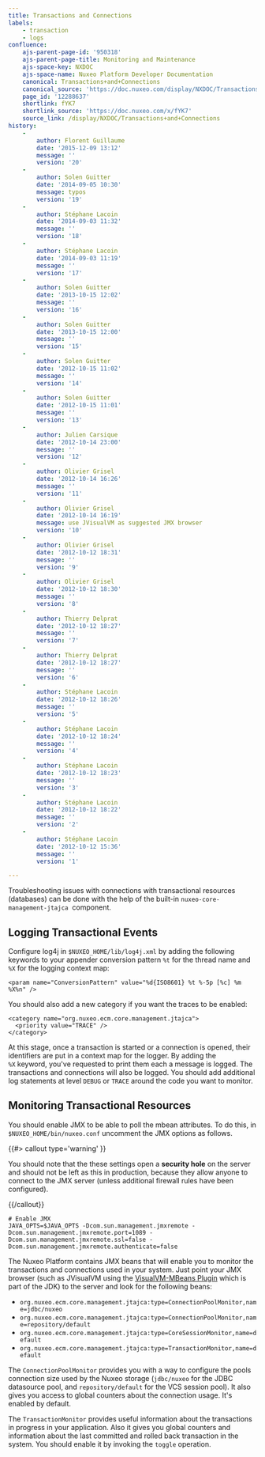 ```yaml
---
title: Transactions and Connections
labels:
    - transaction
    - logs
confluence:
    ajs-parent-page-id: '950318'
    ajs-parent-page-title: Monitoring and Maintenance
    ajs-space-key: NXDOC
    ajs-space-name: Nuxeo Platform Developer Documentation
    canonical: Transactions+and+Connections
    canonical_source: 'https://doc.nuxeo.com/display/NXDOC/Transactions+and+Connections'
    page_id: '12288637'
    shortlink: fYK7
    shortlink_source: 'https://doc.nuxeo.com/x/fYK7'
    source_link: /display/NXDOC/Transactions+and+Connections
history:
    - 
        author: Florent Guillaume
        date: '2015-12-09 13:12'
        message: ''
        version: '20'
    - 
        author: Solen Guitter
        date: '2014-09-05 10:30'
        message: typos
        version: '19'
    - 
        author: Stéphane Lacoin
        date: '2014-09-03 11:32'
        message: ''
        version: '18'
    - 
        author: Stéphane Lacoin
        date: '2014-09-03 11:19'
        message: ''
        version: '17'
    - 
        author: Solen Guitter
        date: '2013-10-15 12:02'
        message: ''
        version: '16'
    - 
        author: Solen Guitter
        date: '2013-10-15 12:00'
        message: ''
        version: '15'
    - 
        author: Solen Guitter
        date: '2012-10-15 11:02'
        message: ''
        version: '14'
    - 
        author: Solen Guitter
        date: '2012-10-15 11:01'
        message: ''
        version: '13'
    - 
        author: Julien Carsique
        date: '2012-10-14 23:00'
        message: ''
        version: '12'
    - 
        author: Olivier Grisel
        date: '2012-10-14 16:26'
        message: ''
        version: '11'
    - 
        author: Olivier Grisel
        date: '2012-10-14 16:19'
        message: use JVisualVM as suggested JMX browser
        version: '10'
    - 
        author: Olivier Grisel
        date: '2012-10-12 18:31'
        message: ''
        version: '9'
    - 
        author: Olivier Grisel
        date: '2012-10-12 18:30'
        message: ''
        version: '8'
    - 
        author: Thierry Delprat
        date: '2012-10-12 18:27'
        message: ''
        version: '7'
    - 
        author: Thierry Delprat
        date: '2012-10-12 18:27'
        message: ''
        version: '6'
    - 
        author: Stéphane Lacoin
        date: '2012-10-12 18:26'
        message: ''
        version: '5'
    - 
        author: Stéphane Lacoin
        date: '2012-10-12 18:24'
        message: ''
        version: '4'
    - 
        author: Stéphane Lacoin
        date: '2012-10-12 18:23'
        message: ''
        version: '3'
    - 
        author: Stéphane Lacoin
        date: '2012-10-12 18:22'
        message: ''
        version: '2'
    - 
        author: Stéphane Lacoin
        date: '2012-10-12 15:36'
        message: ''
        version: '1'

---
```

Troubleshooting issues with&nbsp;connections with transactional resources (databases) can be done with the help of the built-in&nbsp;`nuxeo-core-management-jtajca` &nbsp;component.

## Logging Transactional Events

Configure log4j in `$NUXEO_HOME/lib/log4j.xml` by adding the following keywords to your appender conversion pattern `%t` for the thread name and `%X`&nbsp;for the logging context map:

```
<param name="ConversionPattern" value="%d{ISO8601} %t %-5p [%c] %m %X%n" />
```

You should also add a new category if you want the traces to be enabled:

```
<category name="org.nuxeo.ecm.core.management.jtajca">
  <priority value="TRACE" />
</category>
```

At this stage, once a transaction is started or a connection is opened, their identifiers are put in a context map for the logger. By adding the `%X`&nbsp;keyword, you've requested to print them each a message is logged. The transactions and connections will also be logged. You should add additional log statements at level `DEBUG` or `TRACE` around the code you want to monitor.

## Monitoring Transactional Resources

You should enable JMX to be able to poll the mbean attributes. To do this, in `$NUXEO_HOME/bin/nuxeo.conf`&nbsp;uncomment the JMX options as follows.

{{#> callout type='warning' }}

You should note that the these settings open a **security hole** on the server and should not be left as this in production, because they allow anyone to connect to the JMX server (unless additional firewall rules have been configured).

{{/callout}}

```
# Enable JMX
JAVA_OPTS=$JAVA_OPTS -Dcom.sun.management.jmxremote -Dcom.sun.management.jmxremote.port=1089 -Dcom.sun.management.jmxremote.ssl=false -Dcom.sun.management.jmxremote.authenticate=false
```

The Nuxeo Platform contains JMX beans that will enable you to monitor the transactions and connections used in your system. Just point your JMX browser (such as JVisualVM using the [VisualVM-MBeans Plugin](https://visualvm.java.net/mbeans_tab.html)&nbsp;which is part of the JDK)&nbsp;to the server and look for the following beans:

*   `org.nuxeo.ecm.core.management.jtajca:type=ConnectionPoolMonitor,name=jdbc/nuxeo`
*   `org.nuxeo.ecm.core.management.jtajca:type=ConnectionPoolMonitor,name=repository/default`
*   `org.nuxeo.ecm.core.management.jtajca:type=CoreSessionMonitor,name=default`
*   `org.nuxeo.ecm.core.management.jtajca:type=TransactionMonitor,name=default`

The `ConnectionPoolMonitor` provides you with a way to configure the pools connection size used by the Nuxeo storage (`jdbc/nuxeo` for the JDBC datasource pool, and `repository/default` for the VCS session pool). It also gives you access to global counters about the connection usage. It's enabled by default.

The `TransactionMonitor` provides useful information about the transactions in progress in your application. Also it gives you global counters and information about the last committed and rolled back transaction in the system. You should enable it by invoking the&nbsp;`toggle` operation.

&nbsp;